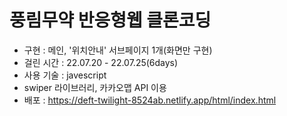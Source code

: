 # 풍림무약 반응형웹 클론코딩

- 구현 : 메인, '위치안내' 서브페이지 1개(화면만 구현)
- 걸린 시간 : 22.07.20 - 22.07.25(6days)
- 사용 기술 : javescript
- swiper 라이브러리, 카카오맵 API 이용
- 배포 : https://deft-twilight-8524ab.netlify.app/html/index.html
